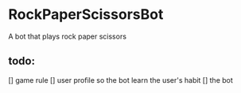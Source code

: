 # RockPaperScissorsBot
A bot that plays rock paper scissors

## todo:
[] game rule
[] user profile so the bot learn the user's habit
[] the bot
